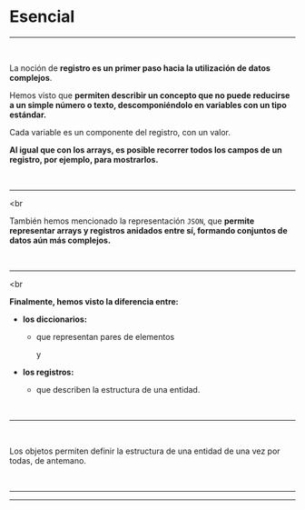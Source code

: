 # **Esencial**

---

<br>

La noción de **registro es un primer paso hacia la utilización de datos complejos**.

Hemos visto que **permiten describir un concepto que no puede reducirse a un simple número o texto, descomponiéndolo en variables con un tipo estándar.**

Cada variable es un componente del registro, con un valor.

**Al igual que con los arrays, es posible recorrer todos los campos de un registro, por ejemplo, para mostrarlos.**

<br>

---

<br

También hemos mencionado la representación `JSON`, que **permite representar arrays y registros anidados entre sí, formando conjuntos de datos aún más complejos.**

<br>

---

<br

**Finalmente, hemos visto la diferencia entre:**

- **los diccionarios:**

    - que representan pares de elementos
    
        y
        
- **los registros:**

    - que describen la estructura de una entidad.

<br>

---

<br>

Los objetos permiten definir la estructura de una entidad de una vez por todas, de antemano.

<br>

---

---